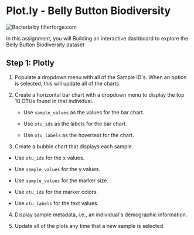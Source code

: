 # Plot.ly - Belly Button Biodiversity

![Bacteria by filterforge.com](Images/bacteria.jpg)

In this assignment, you will Building an interactive dashboard to explore the Belly Button Biodiversity dataset


## Step 1: Plotly

1. Populate a dropdown menu with all of the Sample ID's. When an option is selected, this will update all of the charts.



2. Create a horizontal bar chart with a dropdown menu to display the top 10 OTUs found in that individual.

	* Use `sample_values` as the values for the bar chart.

	
	* Use `otu_ids` as the labels for the bar chart.

	
	* Use `otu_labels` as the hovertext for the chart.

  

3. Create a bubble chart that displays each sample.

* Use `otu_ids` for the x values.

* Use `sample_values` for the y values.

* Use `sample_values` for the marker size.

* Use `otu_ids` for the marker colors.

* Use `otu_labels` for the text values.


4. Display sample metadata, i.e., an individual's demographic information.

	

5. Update all of the plots any time that a new sample is selected.






